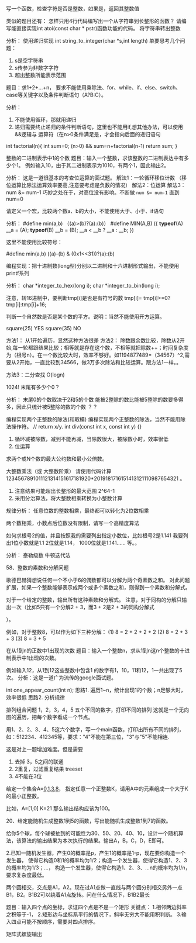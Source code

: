 

写一个函数，检查字符是否是整数，如果是，返回其整数值

类似的题目还有：
怎样只用4行代码编写出一个从字符串到长整形的函数？
请编写能直接实现int atoi(const char * pstr)函数功能的代码。  将字符串转出整数

分析：
使用递归实现
int string_to_integer(char *s,int length)
单要思考几个问题：
1. s是空字符串
2. s传参为非数字字符
3. 超出整数所能表示范围




题目：求1+2+…+n，
要求不能使用乘除法、for、while、if、else、switch、case等关键字以及条件判断语句（A?B:C）。

分析：
1. 不能使用循环，那就用递归
2. 递归需要终止递归的条件判断语句，这里也不能用if,想其他办法，可以使用 &&逻辑与 运算符（在n>0条件满足是，才会指向后面的递归语句


int factorial(n){
    int sum=0;
    (n>0) && sum=n+factorial(n-1)
    return sum;
}




整数的二进制表示中1的个数
题目：输入一个整数，求该整数的二进制表达中有多少个1。
例如输入10，由于其二进制表示为1010，有两个1，因此输出2。

分析：
这是一道很基本的考查位运算的面试题。
解法1：一轮循环移位计数 （移位运算比除法运算效率要高,注意要考虑是负数的情况）
解法2：位运算
解法3：num &= num-1  巧妙之处在于，对高位没有影响。不断做 `num &= num-1` 直到num=0




请定义一个宏，比较两个数a、b的大小，不能使用大于、小于、if语句

分析：
#define min(a,b) （(a)>(b)?(a):(b)）
#define MIN(A,B) ({ __typeof__(A) __a = (A); __typeof__(B) __b = (B); __a < __b ? __a : __b; })

这里不能使用比较符号：

#define min(a,b) ((a)-(b) & (0x1<<31))?(a):(b)





编程实现：把十进制数(long型)分别以二进制和十六进制形式输出，不能使用printf系列

分析：
char *integer_to_hex(long i);
char *integer_to_bin(long i);

注意，转16进制中，要判断tmp[i]是否是有符号的数
tmp[i]= tmp[i]>=0?tmp[i]:tmp[i]+16;






判断一个自然数是否是某个数的平方。说明：当然不能使用开方运算。

square(25) YES
square(35) NO

方法1： 从1开始遍历，显然这种方法很差
方法2： 除数跟余数比较，除数从2开始,每一轮都跟结果比较；相等就是存在这个数，不相等就把除数++；时间复杂度为（根号n）。在一个数比较大时，效率不够好。如1194877489=（34567）^2,需要从2开始，一直比较到34566，做3万多次除法和比较运算。跟方法1一样。。

方法3：二分查找 O(logn)




1024! 末尾有多少个0？

分析：
末尾0的个数取决于2和5的个数
能被2整除的数比能被5整除的数要多得多，因此只统计被5整除的数的个数
？？





编程实现两个正整数的除法(和取模)
编程实现两个正整数的除法，当然不能用除法操作符。
// return x/y.
int div(const int x, const int y) 
{}

1. 循环减被除数，减到不能再减，当除数很大，被除数小时，效率很低
2. 位运算





求两个或N个数的最大公约数和最小公倍数。




大整数乘法（或 大整数阶乘）
请使用代码计算1234567891011121314151617181920*2019181716151413121110987654321 。

1. 注意结果可能超出长整形的最大范围 2^64-1
2. 采用分治算法，将大整数相乘转换为小整数计算

规律分析：
任意位数的整数相乘，最终都可以转化为2位数相乘




两个数相乘，小数点后位数没有限制，请写一个高精度算法






如何求根号2的值，并且按照我的需要列出指定小数位，比如根号2是1.141 我要列出1位小数就是1.1 2位就是1.14， 1000位就是1.141...... 等。。

分析：
泰勒级数
牛顿迭代法










58、整数的素数和分解问题

歌德巴赫猜想说任何一个不小于6的偶数都可以分解为两个奇素数之和。
对此问题扩展，如果一个整数能够表示成两个或多个素数之和，则得到一个素数和分解式。

对于一个给定的整数，输出所有这种素数和分解式。
注意，对于同构的分解只输出一次（比如5只有一个分解2 + 3，而3 + 2是2 + 3的同构分解式

）。

例如，对于整数8，可以作为如下三种分解：
(1) 8 = 2 + 2 + 2 + 2
(2) 8 = 2 + 3 + 3
(3) 8 = 3 + 5





在从1到n的正数中1出现的次数
题目：输入一个整数n，求从1到n这n个整数的十进制表示中1出现的次数。

例如输入12，从1到12这些整数中包含1 的数字有1，10，11和12，1一共出现了5次。
分析：这是一道广为流传的google面试题。

int one_appear_count(int n);
思路1. 遍历1~n，统计出现1的个数；n足够大时，效率很低
思路2. 分析规律





排列组合问题
1，2，3，4，5 五个不同的数字，打印不同的排列
这就是一个无向图的遍历，把每个数字看成一个节点。


用1、2、2、3、4、5这六个数字，写一个main函数，打印出所有不同的排列，
如：512234、412345等，要求："4"不能在第三位，"3"与"5"不能相连.

这是对上一题增加难度。但是需要
1. 去掉 3，5之间的联通
2. 2重复，过滤重复结果  treeset
3. 4不能在3位






给定一个集合A=[0,1,3,8](该集合中的元素都是在0，9之间的数字，但未必全部包含)，
指定任意一个正整数K，请用A中的元素组成一个大于K的最小正整数。

比如，A=[1,0] K=21 那么输出结构应该为100。




20、给定能随机生成整数1到5的函数，写出能随机生成整数1到7的函数。



给你5个球，每个球被抽到的可能性为30、50、20、40、10，设计一个随机算法，该算法的输出结果为本次执行的结果。输出A，B，C，D，E即可。


2.已知一随机发生器，产生0的概率是p，产生1的概率是1-p，现在要你构造一个发生器，
使得它构造0和1的概率均为1/2；构造一个发生器，使得它构造1、2、3的概率均为1/3；...，
构造一个发生器，使得它构造1、2、3、...n的概率均为1/n，要求复杂度最低。









两个圆相交，交点是A1，A2。现在过A1点做一直线与两个圆分别相交另外一点B1，B2。B1B2可以绕着A1点旋转。问在什么情况下，B1B2最长




题目：输入四个点的坐标，求证四个点是不是一个矩形
关键点：
1.相邻两边斜率之积等于-1，
2.矩形边与坐标系平行的情况下，斜率无穷大不能用积判断。
3.输入四点可能不按顺序，需要对四点排序。


矩阵式螺旋输出

    









